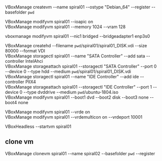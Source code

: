 VBoxManage createvm --name spiral01 --ostype "Debian_64" --register --basefolder `pwd`

VBoxManage modifyvm spiral01 --ioapic on                     
VBoxManage modifyvm spiral01 --memory 1024 --vram 128       
<!-- VBoxManage modifyvm spiral01 --nic1 nat -->
vboxmanage modifyvm spiral01 --nic1 bridged --bridgeadapter1 enp3s0

VBoxManage createhd --filename `pwd`/spiral01/spiral01_DISK.vdi --size 80000 --format VDI                     
VBoxManage storagectl spiral01 --name "SATA Controller" --add sata --controller IntelAhci       
VBoxManage storageattach spiral01 --storagectl "SATA Controller" --port 0 --device 0 --type hdd --medium  `pwd`/spiral01/spiral01_DISK.vdi                
VBoxManage storagectl spiral01 --name "IDE Controller" --add ide --controller PIIX4       
VBoxManage storageattach spiral01 --storagectl "IDE Controller" --port 1 --device 0 --type dvddrive --medium `pwd`/ubuntu-1804.iso       
VBoxManage modifyvm spiral01 --boot1 dvd --boot2 disk --boot3 none --boot4 none 


VBoxManage modifyvm spiral01 --vrde on                  
VBoxManage modifyvm spiral01 --vrdemulticon on --vrdeport 10001

VBoxHeadless --startvm spiral01 

## clone vm

VBoxManage clonevm spiral01 --name spiral02 --basefolder `pwd` --register
